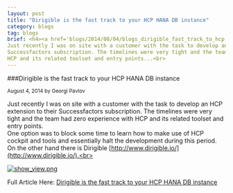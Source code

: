 ```yaml
---
layout: post
title: "Dirigible is the fast track to your HCP HANA DB instance"
category: blogs
tag: blogs
brief: <h4><a href='blogs/2014/08/04/blogs_dirigible_fast_track_to_hcp.html'>Dirigible is the fast track to your HCP HANA DB instance</a></h4> <sub class="post-info">August 4, 2014 by Georgi Pavlov</sub></br>
Just recently I was on site with a customer with the task to develop an HCP extension to their
Successfactors subscription. The timelines were very tight and the team had zero experience with
HCP and its related toolset and entry points...<br>
---
```


###Dirigible is the fast track to your HCP HANA DB instance

<sub class="post-info">August 4, 2014 by Georgi Pavlov</sub>
		
Just recently I was on site with a customer with the task to develop an HCP extension to their
Successfactors subscription. The timelines were very tight and the team had zero experience with
HCP and its related toolset and entry points.<br>
One option was to block some time to learn how to make use of HCP cockpit and tools and essentially halt the development during this period.<br>
On the other hand there is Dirigible [http://www.dirigible.io/](http://www.dirigible.io/).<br>

<a href="http://scn.sap.com/servlet/JiveServlet/downloadImage/38-111581-512604/446-400/dirigible-dbperspective.png"><img alt="show_view.png" class="jive-image" src="http://scn.sap.com/servlet/JiveServlet/downloadImage/38-111581-512604/446-400/dirigible-dbperspective.png"></a><br>

Full Article Here: [Dirigible is the fast track to your HCP HANA DB instance](http://scn.sap.com/people/georgi.pavlov/blog/2014/08/04/dirigible-is-the-fast-track-to-your-hcp-hana-instance)
